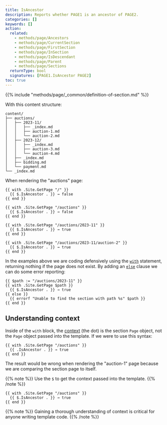```yaml
---
title: IsAncestor
description: Reports whether PAGE1 is an ancestor of PAGE2.
categories: []
keywords: []
action:
  related:
    - methods/page/Ancestors
    - methods/page/CurrentSection
    - methods/page/FirstSection
    - methods/page/InSection
    - methods/page/IsDescendant
    - methods/page/Parent
    - methods/page/Sections
  returnType: bool
  signatures: [PAGE1.IsAncestor PAGE2]
toc: true
---
```


{{% include "methods/page/_common/definition-of-section.md" %}}

With this content structure:

```text
content/
├── auctions/
│   ├── 2023-11/
│   │   ├── _index.md
│   │   ├── auction-1.md
│   │   └── auction-2.md
│   ├── 2023-12/
│   │   ├── _index.md
│   │   ├── auction-3.md
│   │   └── auction-4.md
│   ├── _index.md
│   ├── bidding.md
│   └── payment.md
└── _index.md
```

When rendering the "auctions" page:

```go-html-template
{{ with .Site.GetPage "/" }}
  {{ $.IsAncestor . }} → false
{{ end }}

{{ with .Site.GetPage "/auctions" }}
  {{ $.IsAncestor . }} → false
{{ end }}

{{ with .Site.GetPage "/auctions/2023-11" }}
  {{ $.IsAncestor . }} → true
{{ end }}

{{ with .Site.GetPage "/auctions/2023-11/auction-2" }}
  {{ $.IsAncestor . }} → true
{{ end }}
```

In the examples above we are coding defensively using the [`with`] statement, returning nothing if the page does not exist. By adding an [`else`] clause we can do some error reporting:

```go-html-template
{{ $path := "/auctions/2023-11" }}
{{ with .Site.GetPage $path }}
  {{ $.IsAncestor . }} → true
{{ else }}
  {{ errorf "Unable to find the section with path %s" $path }}
{{ end }}
  ```

## Understanding context

Inside of the `with` block, the [context] (the dot) is the section `Page` object, not the `Page` object passed into the template. If we were to use this syntax:

```go-html-template
{{ with .Site.GetPage "/auctions" }}
  {{ .IsAncestor . }} → true
{{ end }}
```

The result would be wrong when rendering the "auction-1" page because we are comparing the section page to itself.

{{% note %}}
Use the `$` to get the context passed into the template.
{{% /note %}}

```go-html-template
{{ with .Site.GetPage "/auctions" }}
  {{ $.IsAncestor . }} → true
{{ end }}
```

{{% note %}}
Gaining a thorough understanding of context is critical for anyone writing template code.
{{% /note %}}

[context]: /getting-started/glossary/#context
[`with`]: /functions/go-template/with/
[`else`]: /functions/go-template/else/
